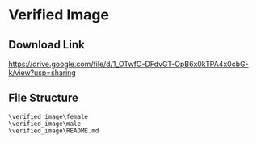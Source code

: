 # Verified Image

## Download Link

https://drive.google.com/file/d/1_OTwfO-DFdvGT-OpB6x0kTPA4x0cbG-k/view?usp=sharing

## File Structure

```
\verified_image\female
\verified_image\male
\verified_image\README.md
```